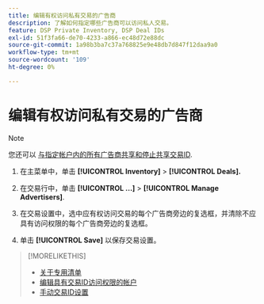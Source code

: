 ```yaml
---
title: 编辑有权访问私有交易的广告商
description: 了解如何指定哪些广告商可以访问私人交易。
feature: DSP Private Inventory, DSP Deal IDs
exl-id: 51f3fa66-de70-4233-a866-ec48d72e88dc
source-git-commit: 1a98b3ba7c37a768825e9e48db7d847f12daa9a0
workflow-type: tm+mt
source-wordcount: '109'
ht-degree: 0%

---
```


# 编辑有权访问私有交易的广告商

>[!NOTE]
>
>您还可以 [与指定帐户内的所有广告商共享和停止共享交易ID](deal-id-share.md).

1. 在主菜单中，单击 **[!UICONTROL Inventory]** > **[!UICONTROL Deals].**

1. 在交易行中，单击  **[!UICONTROL ...]** > **[!UICONTROL Manage Advertisers]**.

1. 在交易设置中，选中应有权访问交易的每个广告商旁边的复选框，并清除不应具有访问权限的每个广告商旁边的复选框。

1. 单击 **[!UICONTROL Save]** 以保存交易设置。

>[!MORELIKETHIS]
>* [关于专用清单](private-inventory-about.md)
>* [编辑具有交易ID访问权限的帐户](/help/dsp/inventory/deal-id-share.md)
>* [手动交易ID设置](deal-id-settings.md)

